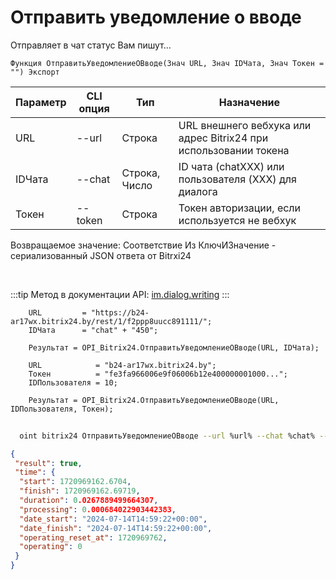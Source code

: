 ﻿---
sidebar_position: 16
---

# Отправить уведомление о вводе
 Отправляет в чат статус Вам пишут...



`Функция ОтправитьУведомлениеОВводе(Знач URL, Знач IDЧата, Знач Токен = "") Экспорт`

  | Параметр | CLI опция | Тип | Назначение |
  |-|-|-|-|
  | URL | --url | Строка | URL внешнего вебхука или адрес Bitrix24 при использовании токена |
  | IDЧата | --chat | Строка, Число | ID чата (chatXXX) или пользователя (XXX) для диалога |
  | Токен | --token | Строка | Токен авторизации, если используется не вебхук |

  
  Возвращаемое значение:   Соответствие Из КлючИЗначение - сериализованный JSON ответа от Bitrxi24

<br/>

:::tip
Метод в документации API: [im.dialog.writing](https://dev.1c-bitrix.ru/learning/course/?COURSE_ID=93&LESSON_ID=23802)
:::
<br/>


```bsl title="Пример кода"
    URL         = "https://b24-ar17wx.bitrix24.by/rest/1/f2ppp8uucc891111/";
    IDЧата      = "chat" + "450";

    Результат = OPI_Bitrix24.ОтправитьУведомлениеОВводе(URL, IDЧата);

    URL            = "b24-ar17wx.bitrix24.by";
    Токен          = "fe3fa966006e9f06006b12e400000001000...";
    IDПользователя = 10;

    Результат = OPI_Bitrix24.ОтправитьУведомлениеОВводе(URL, IDПользователя, Токен);
```



```sh title="Пример команды CLI"
    
  oint bitrix24 ОтправитьУведомлениеОВводе --url %url% --chat %chat% --token %token%

```

```json title="Результат"
{
 "result": true,
 "time": {
  "start": 1720969162.6704,
  "finish": 1720969162.69719,
  "duration": 0.0267889499664307,
  "processing": 0.000684022903442383,
  "date_start": "2024-07-14T14:59:22+00:00",
  "date_finish": "2024-07-14T14:59:22+00:00",
  "operating_reset_at": 1720969762,
  "operating": 0
 }
}
```
